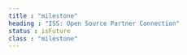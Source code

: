 ```yaml
---
title : "milestone"
heading : "ISS: Open Source Partner Connection"
status : isFuture
class : "milestone"
---
```

